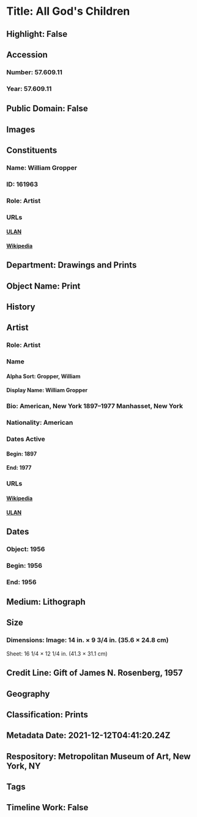 # Title: All God's Children
## Highlight: False
## Accession
### Number: 57.609.11
### Year: 57.609.11
## Public Domain: False
## Images
## Constituents
### Name: William Gropper
### ID: 161963
### Role: Artist
### URLs
#### [ULAN](http://vocab.getty.edu/page/ulan/500031318)
#### [Wikipedia](https://www.wikidata.org/wiki/Q972080)
## Department: Drawings and Prints
## Object Name: Print
## History
## Artist
### Role: Artist
### Name
#### Alpha Sort: Gropper, William
#### Display Name: William Gropper
### Bio: American, New York 1897–1977 Manhasset, New York
### Nationality: American
### Dates Active
#### Begin: 1897
#### End: 1977
### URLs
#### [Wikipedia](https://www.wikidata.org/wiki/Q972080)
#### [ULAN](http://vocab.getty.edu/page/ulan/500031318)
## Dates
### Object: 1956
### Begin: 1956
### End: 1956
## Medium: Lithograph
## Size
### Dimensions: Image: 14 in. × 9 3/4 in. (35.6 × 24.8 cm)
Sheet: 16 1/4 × 12 1/4 in. (41.3 × 31.1 cm)
## Credit Line: Gift of James N. Rosenberg, 1957
## Geography
## Classification: Prints
## Metadata Date: 2021-12-12T04:41:20.24Z
## Respository: Metropolitan Museum of Art, New York, NY
## Tags
## Timeline Work: False